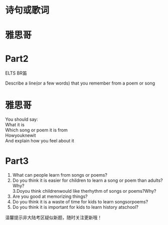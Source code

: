 # 诗句或歌词  

# 雅思哥  

# Part2  

ELTS BR笛  

Describe a line(or a few words) that you remember from a poem or song  

# 雅思哥  

You should say:   
What it is   
Which song or poem it is from   
Howyouknewit   
And explain how you feel about it  

# Part3  

1. What can people learn from songs or poems?   
2. Do you think it is easier for children to learn a song or poem than adults? Why?   
3.Doyou think childrenwould like therhythm of songs or poems?Why?   
4. Are you good at memorizing things?   
5. Do you think it is a waste of time for kids to learn songsorpoems?   
6. Do you think it is important for kids to learn history atschool?  

温馨提示非大陆考区疑似新题，随时关注更新哦！  